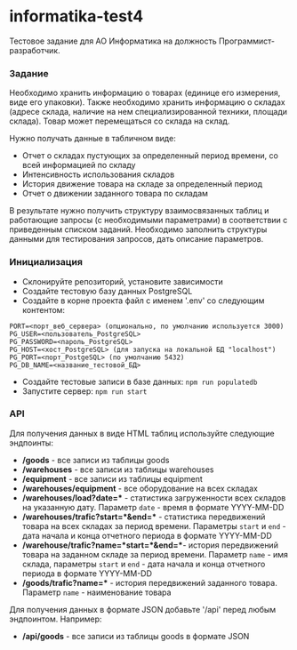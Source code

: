 # informatika-test4
Тестовое задание для АО Информатика на должность Программист-разработчик.

### Задание
Необходимо хранить информацию о товарах (единице его измерения,  виде его упаковки). Также необходимо хранить информацию о складах (адресе склада, наличие на нем специализированной техники, площади склада). Товар может перемещаться со склада на склад.

Нужно получать данные в табличном виде:
- Отчет о складах пустующих за определенный период времени, со всей информацией по складу
- Интенсивность использования складов
- История движение товара на складе за определенный период
- Отчет о движении заданного товара по складам

В результате нужно получить структуру взаимосвязанных таблиц и работающие запросы (с необходимыми параметрами) в соответствии с приведенным списком заданий.  Необходимо заполнить структуры  данными для тестирования запросов, дать описание параметров.

### Инициализация
- Склонируйте репозиторий, установите зависимости
- Создайте тестовую базу данных PostgreSQL
- Создайте в корне проекта файл с именем '.env' со следующим контентом:
```
PORT=<порт_веб_сервера> (опционально, по умолчанию используется 3000)
PG_USER=<пользователь_PostgreSQL>
PG_PASSWORD=<пароль_PostgreSQL>
PG_HOST=<хост_PostgreSQL> (для запуска на локальной БД "localhost")
PG_PORT=<порт_PostgeSQL> (по умолчанию 5432)
PG_DB_NAME=<название_тестовой_БД>

```
- Создайте тестовые записи в базе данных: ``npm run populatedb``
- Запустите сервер: ``npm run start``

### API
Для получения данных в виде HTML таблиц используйте следующие эндпоинты:
- __/goods__ - все записи из таблицы goods
- __/warehouses__ - все записи из таблицы warehouses
- __/equipment__ - все записи из таблицы equipment 
- __/warehouses/equipment__ - все оборудование на всех складах
- __/warehouses/load?date=\*__ - статистика загруженности всех складов на указанную дату. Параметр ``date`` - время в формате YYYY-MM-DD
- __/warehouses/trafic?start=\*&end=\*__ - статистика передвижений товара на всех складах за период времени. Параметры ``start`` и ``end`` - дата начала и конца отчетного периода в формате YYYY-MM-DD
- __/warehouse/trafic?name=\*start=\*&end=\*__- история передвижений товара на заданном складе за период времени. Параметр ``name`` - имя склада, параметры ``start`` и ``end`` - дата начала и конца отчетного периода в формате YYYY-MM-DD
- __/goods/trafic?name=\*__ - история передвижений заданного товара. Параметр ``name`` - наименование товара

Для получения данных в формате JSON добавьте '/api' перед любым эндпоинтом. Например:
- __/api/goods__ - все записи из таблицы goods в формате JSON
